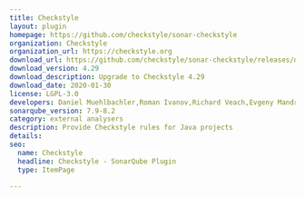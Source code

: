 ```yaml
---
title: Checkstyle
layout: plugin
homepage: https://github.com/checkstyle/sonar-checkstyle
organization: Checkstyle
organization_url: https://checkstyle.org
download_url: https://github.com/checkstyle/sonar-checkstyle/releases/download/4.29/checkstyle-sonar-plugin-4.29.jar
download_version: 4.29
download_description: Upgrade to Checkstyle 4.29
download_date: 2020-01-30
license: LGPL-3.0
developers: Daniel Muehlbachler,Roman Ivanov,Richard Veach,Evgeny Mandrikov,Michael Gumowski,Nicolas Peru
sonarqube_version: 7.9-8.2
category: external analysers
description: Provide Checkstyle rules for Java projects
details: 
seo: 
  name: Checkstyle
  headline: Checkstyle - SonarQube Plugin
  type: ItemPage

---
```

